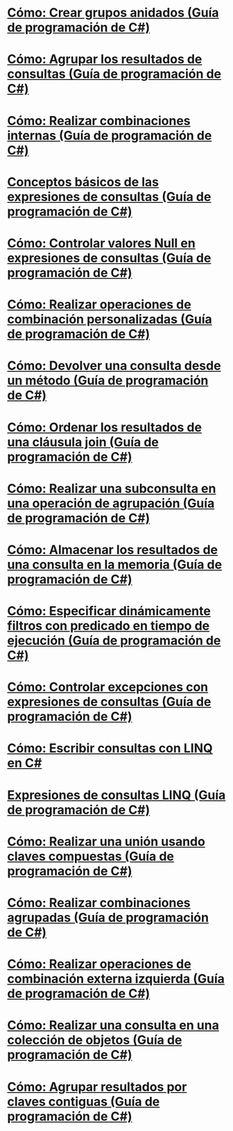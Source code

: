 # [Cómo: Crear grupos anidados (Guía de programación de C#)](how-to-create-a-nested-group.md)
# [Cómo: Agrupar los resultados de consultas (Guía de programación de C#)](how-to-group-query-results.md)
# [Cómo: Realizar combinaciones internas (Guía de programación de C#)](how-to-perform-inner-joins.md)
# [Conceptos básicos de las expresiones de consultas (Guía de programación de C#)](query-expression-basics.md)
# [Cómo: Controlar valores Null en expresiones de consultas (Guía de programación de C#)](how-to-handle-null-values-in-query-expressions.md)
# [Cómo: Realizar operaciones de combinación personalizadas (Guía de programación de C#)](how-to-perform-custom-join-operations.md)
# [Cómo: Devolver una consulta desde un método (Guía de programación de C#)](how-to-return-a-query-from-a-method.md)
# [Cómo: Ordenar los resultados de una cláusula join (Guía de programación de C#)](how-to-order-the-results-of-a-join-clause.md)
# [Cómo: Realizar una subconsulta en una operación de agrupación (Guía de programación de C#)](how-to-perform-a-subquery-on-a-grouping-operation.md)
# [Cómo: Almacenar los resultados de una consulta en la memoria (Guía de programación de C#)](how-to-store-the-results-of-a-query-in-memory.md)
# [Cómo: Especificar dinámicamente filtros con predicado en tiempo de ejecución (Guía de programación de C#)](how-to-dynamically-specify-predicate-filters-at-runtime.md)
# [Cómo: Controlar excepciones con expresiones de consultas (Guía de programación de C#)](how-to-handle-exceptions-in-query-expressions.md)
# [Cómo: Escribir consultas con LINQ en C#](how-to-write-linq-queries.md)
# [Expresiones de consultas LINQ (Guía de programación de C#)](index.md)
# [Cómo: Realizar una unión usando claves compuestas (Guía de programación de C#)](how-to-join-by-using-composite-keys.md)
# [Cómo: Realizar combinaciones agrupadas (Guía de programación de C#)](how-to-perform-grouped-joins.md)
# [Cómo: Realizar operaciones de combinación externa izquierda (Guía de programación de C#)](how-to-perform-left-outer-joins.md)
# [Cómo: Realizar una consulta en una colección de objetos (Guía de programación de C#)](how-to-query-a-collection-of-objects.md)
# [Cómo: Agrupar resultados por claves contiguas (Guía de programación de C#)](how-to-group-results-by-contiguous-keys.md)
